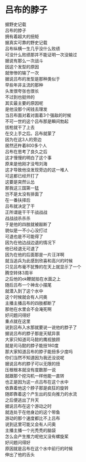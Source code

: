# 吕布的脖子

据野史记载  
吕布的脖子  
拥有着超大的扭矩  
据真实可靠的野史记载  
吕布纵横一生几乎没什么败绩  
可没什么败绩那并不能证明一次没输过  
据说有那么一次战斗  
因这个发型的原因  
就惨惨的输了一次  
据说吕布的发型是那种类似于  
早些年非主流的那种  
头发很夸张也很长  
不过到也挺帅的  
其实最主要的原因呢  
是他没那个闲钱去理发  
当吕布面对着对面着3个强敌的时候  
不可一世的这个吕布那是瞬间勃起  
拔枪就干了上去  
在交上手之后。吕布就蒙了  
因为在这3人的旁边  
居然还杵着800多个人  
吕布在思考了良久之后  
这才慢慢的明白了这个事  
原来是他刚才没甩刘海  
这才导致他没发现旁边的这一堆人  
可这都已经开打了  
这要是突然认怂  
那我这三国第一猛  
岂不是太没有排面了  
在一番扶择后  
吕布就决定了干  
正所谓是干干干战战战  
战战战杀杀杀  
于是他的四肢就被敲断了  
貌似是一不小心没打过  
可退也是不可能得了  
因为在他边战边退的情况下  
他已经退无可退了  
因为在他的后面那是一片汪洋啊  
就当追兵为此感到欣喜和高兴的时候  
只见吕布毫不犹豫的在天上就显示了一个  
腾空转体3周半  
之后他的ok鞭就拍在水面之上  
随后吕布一个神龙小摆尾  
就潜入到了这个水中  
这个时候就会有人问奥  
主播主播吕布的四肢都断了  
那他在水里会不会淹死啊  
好问题问得好  
重点就在这里  
说到吕布入水那就要说一说他的脖子了  
据说吕布的脖子那是天赋异禀  
大家只知道司马懿的鹰视狼顾  
就是司马懿的脖子能扭180度  
那大家知道吕布的脖子能扭多少度吗  
你们当然不知道因为我还没说呢  
据说吕布的脖子可以无限的扭  
压根根本就没有度数那一说  
就跟那个挖沟机一样他能一直转  
也正是因为这一点吕布在这个水中  
依靠着他这个脖子那是疯狂的旋转  
随即靠着这个产生出的反向推力的水流  
之后便逃出了升天  
据说吕布在这个游动之时  
就连处于在他身边的这个带鱼  
游动的那个速度都比不上吕布  
说到这里可能又会有人问奥  
主播主播一个光秃秃的脑袋  
怎么会产生推力呢他又没有螺旋桨  
好问题问得好  
原因就是吕布在这个水中前行的时候  
伸出了他的舌头  
